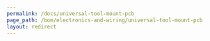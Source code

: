 ```yaml
---
permalink: /docs/universal-tool-mount-pcb
page_path: /bom/electronics-and-wiring/universal-tool-mount-pcb
layout: redirect
---
```


